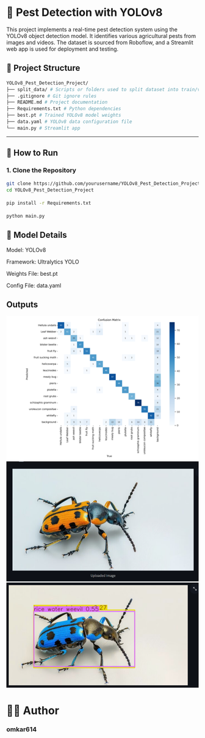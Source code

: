 

# 🐛 Pest Detection with YOLOv8

This project implements a real-time pest detection system using the YOLOv8 object detection model. It identifies various agricultural pests from images and videos. The dataset is sourced from Roboflow, and a Streamlit web app is used for deployment and testing.

## 📁 Project Structure
```bash
YOLOv8_Pest_Detection_Project/
├── split_data/ # Scripts or folders used to split dataset into train/val/test
├── .gitignore # Git ignore rules
├── README.md # Project documentation
├── Requirements.txt # Python dependencies
├── best.pt # Trained YOLOv8 model weights
├── data.yaml # YOLOv8 data configuration file
└── main.py # Streamlit app
```


---

## 🚀 How to Run

### 1. Clone the Repository
```bash
git clone https://github.com/yourusername/YOLOv8_Pest_Detection_Project.git
cd YOLOv8_Pest_Detection_Project

pip install -r Requirements.txt

python main.py

```

## 🧠 Model Details
Model: YOLOv8

Framework: Ultralytics YOLO

Weights File: best.pt

Config File: data.yaml

## Outputs

![Confusion Matrix](output_input/confusion_matrix.png)
![Input Image](output_input/input.png)
![Detection Output](output_input/output.png)


# 🧑‍💻 Author
### omkar614 
